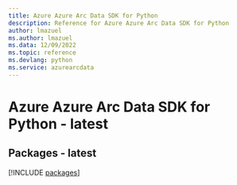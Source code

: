 ```yaml
---
title: Azure Azure Arc Data SDK for Python
description: Reference for Azure Azure Arc Data SDK for Python
author: lmazuel
ms.author: lmazuel
ms.data: 12/09/2022
ms.topic: reference
ms.devlang: python
ms.service: azurearcdata
---
```

# Azure Azure Arc Data SDK for Python - latest
## Packages - latest
[!INCLUDE [packages](azure-arc-data-index.md)]